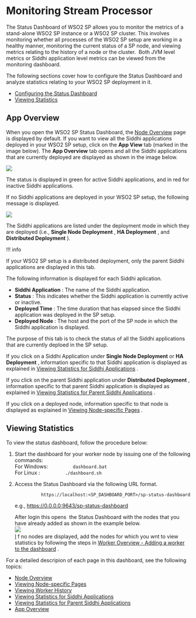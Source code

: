 # Monitoring Stream Processor

The Status Dashboard of WSO2 SP allows you to monitor the metrics of a
stand-alone WSO2 SP instance or a WSO2 SP cluster. This involves
monitoring whether all processes of the WSO2 SP setup are working in a
healthy manner, monitoring the current status of a SP node, and viewing
metrics relating to the history of a node or the cluster.  Both JVM
level metrics or Siddhi application level metrics can be viewed from the
monitoring dashboard.

The following sections cover how to configure the Status Dashboard and
analyze statistics relating to your WSO2 SP deployment in it.

-   [Configuring the Status
    Dashboard](_Configuring_the_Status_Dashboard_)
-   [Viewing Statistics](_Viewing_Statistics_)

## App Overview

When you open the WSO2 SP Status Dashboard, the [Node
Overview](_Node_Overview_) page is displayed by default. If you want to
view all the Siddhi applications deployed in your WSO2 SP setup, click
on the **App View** tab (marked in the image below). The **App
Overview** tab opens and all the Siddhi applications that are currently
deployed are displayed as shown in the image below.

![](attachments/112391082/112391084.png)

The status is displayed in green for active Siddhi applications, and in
red for inactive Siddhi applications.

If no Siddhi applications are deployed in your WSO2 SP setup, the
following message is displayed.

![](attachments/112391082/112391083.png)

  

The Siddhi applications are listed under the deployment mode in which
they are deployed (i.e., **Single Node Deployment** , **HA Deployment**
, and **Distributed Deployment** ).  

!!! info

If your WSO2 SP setup is a distributed deployment, only the parent
Siddhi applications are displayed in this tab.


The following information is displayed for each Siddhi aplication.

-   **Siddhi Application** : The name of the Siddhi application.
-   **Status** : This indicates whether the Siddhi application is
    currently active or inactive.
-   **Deployed Time** : The time duration that has elapsed since the
    Siddhi application was deployed in the SP setup.
-   **Deployed Node** : The host and the port of the SP node in which
    the Siddhi application is displayed.

The purpose of this tab is to check the status of all the Siddhi
applications that are currently deploed in the SP setup.

If you click on a Siddhi Application under **Single Node Deployment** or
**HA Deployment** , information specific to that Siddhi application is
displayed as explained in [Viewing Statistics for Siddhi
Applications](_Viewing_Statistics_for_Siddhi_Applications_) .

If you click on the parent Siddhi application under **Distributed
Deployment** , information specific to that parent Siddhi application is
displayed as explained in [Viewing Statistics for Parent Siddhi
Applications](_Viewing_Statistics_for_Parent_Siddhi_Applications_) .

If you click on a deployed node, information specific to that node is
displayed as explained in [Viewing Node-specific
Pages](_Viewing_Node-specific_Pages_) .

  

  ## Viewing Statistics
  
  To view the status dashboard, follow the procedure below:
  
  1.  Start the dashboard for your worker node by issuing one of the
      following commands:  
      For Windows: `          dashboard.bat         `  
      For Linux : `          ./dashboard.sh         `
  2.  Access the Status Dashboard via the following URL format.  
  
      `           https://localhost:<SP_DASHBOARD_PORT>/sp-status-dashboard          `
  
      e.g., <https://0.0.0.0:9643/sp-status-dashboard>  
        
      After login this opens  the Status Dashboard with the nodes that you
      have already added as shown in the example below.  
      ![](attachments/112391026/112391027.png) [  
      I](https://0.0.0.0:9643/sp-status-dashboard) f no nodes are
      displayed, add the nodes for which you wnt to view statistics by
      following the steps in [Worker Overview - Adding a worker to the
      dashboard](Node-Overview_112391028.html#NodeOverview-AddWorker) .
  
  For a detailed descripion of each page in this dashboard, see the
  following topics:
  
  -   [Node Overview](_Node_Overview_)
  -   [Viewing Node-specific Pages](_Viewing_Node-specific_Pages_)
  -   [Viewing Worker History](_Viewing_Worker_History_)
  -   [Viewing Statistics for Siddhi
      Applications](_Viewing_Statistics_for_Siddhi_Applications_)
  -   [Viewing Statistics for Parent Siddhi
      Applications](_Viewing_Statistics_for_Parent_Siddhi_Applications_)
  -   [App Overview](_App_Overview_)

